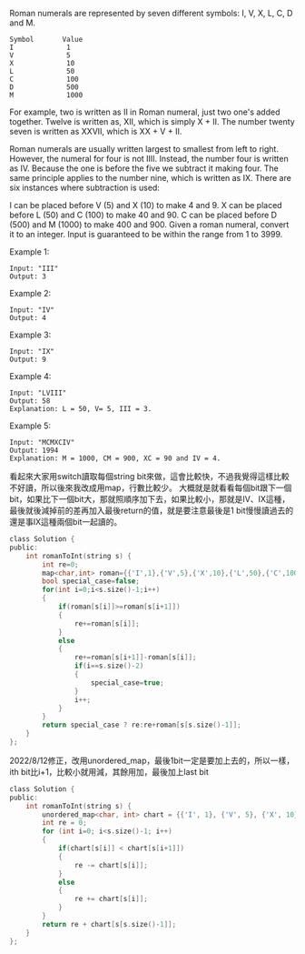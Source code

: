 Roman numerals are represented by seven different symbols: I, V, X, L, C, D and M.
```
Symbol       Value
I             1
V             5
X             10
L             50
C             100
D             500
M             1000
```
For example, two is written as II in Roman numeral, just two one's added together. Twelve is written as, XII, which is simply X + II. The number twenty seven is written as XXVII, which is XX + V + II.

Roman numerals are usually written largest to smallest from left to right. However, the numeral for four is not IIII. Instead, the number four is written as IV. Because the one is before the five we subtract it making four. The same principle applies to the number nine, which is written as IX. There are six instances where subtraction is used:

I can be placed before V (5) and X (10) to make 4 and 9. 
X can be placed before L (50) and C (100) to make 40 and 90. 
C can be placed before D (500) and M (1000) to make 400 and 900.
Given a roman numeral, convert it to an integer. Input is guaranteed to be within the range from 1 to 3999.

Example 1:
```
Input: "III"
Output: 3
```

Example 2:
```
Input: "IV"
Output: 4
```
Example 3:
```
Input: "IX"
Output: 9
```
Example 4:
```
Input: "LVIII"
Output: 58
Explanation: L = 50, V= 5, III = 3.
```
Example 5:
```
Input: "MCMXCIV"
Output: 1994
Explanation: M = 1000, CM = 900, XC = 90 and IV = 4.
```

看起來大家用switch讀取每個string bit來做，這會比較快，不過我覺得這樣比較不好讀，所以後來我改成用map，行數比較少。
大概就是就看看每個bit跟下一個bit，如果比下一個bit大，那就照順序加下去，如果比較小，那就是IV、IX這種，最後就後減掉前的差再加入最後return的值，就是要注意最後是1 bit慢慢讀過去的還是事IX這種兩個bit一起讀的。

```c
class Solution {
public:
    int romanToInt(string s) {
        int re=0;
        map<char,int> roman={{'I',1},{'V',5},{'X',10},{'L',50},{'C',100},{'D',500},{'M',1000}};
        bool special_case=false;
        for(int i=0;i<s.size()-1;i++)
        {
            if(roman[s[i]]>=roman[s[i+1]])
            {
                re+=roman[s[i]];
            }
            else
            {
                re+=roman[s[i+1]]-roman[s[i]];
                if(i==s.size()-2)
                {
                    special_case=true;
                }
                i++;
            }
        }
        return special_case ? re:re+roman[s[s.size()-1]];
    }
};
```
2022/8/12修正，改用unordered_map，最後1bit一定是要加上去的，所以一樣，ith bit比i+1，比較小就用減，其餘用加，最後加上last bit
```c
class Solution {
public:
    int romanToInt(string s) {
        unordered_map<char, int> chart = {{'I', 1}, {'V', 5}, {'X', 10}, {'L', 50}, {'C', 100}, {'D', 500}, {'M', 1000}};
        int re = 0;
        for (int i=0; i<s.size()-1; i++)
        {
            if(chart[s[i]] < chart[s[i+1]])
            {
                re -= chart[s[i]];
            }
            else
            {
                re += chart[s[i]];
            }
        }
        return re + chart[s[s.size()-1]];
    }
};
```
